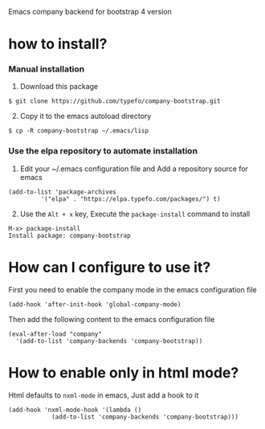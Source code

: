 
Emacs company backend for bootstrap 4 version

# how to install?

### Manual installation

1. Download this package

```
$ git clone https://github.com/typefo/company-bootstrap.git
```

2. Copy it to the emacs autoload directory

```
$ cp -R company-bootstrap ~/.emacs/lisp
```

### Use the elpa repository to automate installation

1. Edit your ~/.emacs configuration file and Add a repository source for emacs

```
(add-to-list 'package-archives
         '("elpa" . "https://elpa.typefo.com/packages/") t)
```

2. Use the `Alt + x` key, Execute the `package-install` command to install

```
M-x> package-install
Install package: company-bootstrap
```

# How can I configure to use it?

First you need to enable the company mode in the emacs configuration file

```
(add-hook 'after-init-hook 'global-company-mode)
```

Then add the following content to the emacs configuration file

```
(eval-after-load "company"
  '(add-to-list 'company-backends 'company-bootstrap))
```

# How to enable only in html mode?

Html defaults to `nxml-mode` in emacs, Just add a hook to it

```
(add-hook 'nxml-mode-hook '(lambda ()
            (add-to-list 'company-backends 'company-bootstrap)))
```
